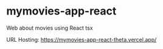 # mymovies-app-react
Web about movies using React tsx

URL Hosting:
https://mymovies-app-react-theta.vercel.app/
